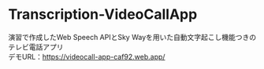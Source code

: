 # Transcription-VideoCallApp
演習で作成したWeb Speech APIとSky Wayを用いた自動文字起こし機能つきのテレビ電話アプリ  
デモURL：https://videocall-app-caf92.web.app/
